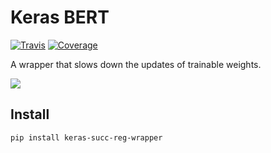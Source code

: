 # Keras BERT

[![Travis](https://travis-ci.org/CyberZHG/keras-succ-reg-wrapper.svg)](https://travis-ci.org/CyberZHG/keras-succ-reg-wrapper)
[![Coverage](https://coveralls.io/repos/github/CyberZHG/keras-succ-reg-wrapper/badge.svg?branch=master)](https://coveralls.io/github/CyberZHG/keras-succ-reg-wrapper)

A wrapper that slows down the updates of trainable weights.

![](https://user-images.githubusercontent.com/853842/50722430-dce6c580-1109-11e9-834d-7dc92b9221db.png)

## Install

```bash
pip install keras-succ-reg-wrapper
```
